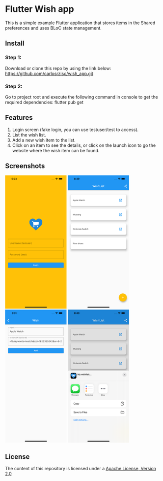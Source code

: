 # Flutter Wish app

This is a simple example Flutter application that stores items in the Shared preferences and uses BLoC state management.

## Install
### Step 1:
Download or clone this repo by using the link below:
https://github.com/carlosrzisc/wish_app.git

### Step 2:
Go to project root and execute the following command in console to get the required dependencies:
flutter pub get

## Features
1. Login screen (fake login, you can use testuser/test to access).
2. List the wish list.
3. Add a new wish item to the list.
4. Click on an item to see the details, or click on the launch icon to go the website where the wish item can be found.

## Screenshots
<img src="./sc1.png" alt="Screenshot1" width="200px">
<img src="./sc2.png" alt="Screenshot2" width="200px">
<img src="./sc3.png" alt="Screenshot3" width="200px">
<img src="./sc4.png" alt="Screenshot4" width="200px">

## License
The content of this repository is licensed under a [Apache License, Version 2.0](http://www.apache.org/licenses/LICENSE-2.0)

